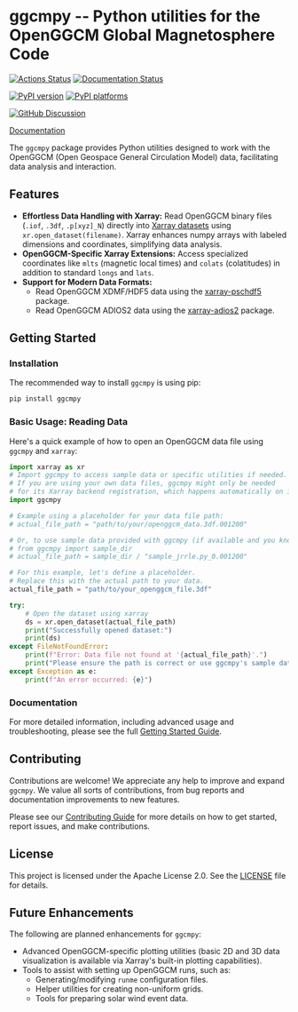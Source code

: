 # ggcmpy -- Python utilities for the OpenGGCM Global Magnetosphere Code

[![Actions Status][actions-badge]][actions-link]
[![Documentation Status][rtd-badge]][rtd-link]

[![PyPI version][pypi-version]][pypi-link]
[![PyPI platforms][pypi-platforms]][pypi-link]

<!-- [![Conda-Forge][conda-badge]][conda-link] -->

[![GitHub Discussion][github-discussions-badge]][github-discussions-link]

<!-- prettier-ignore-start -->
[actions-badge]:            https://github.com/unh-hpc/ggcmpy/workflows/CI/badge.svg
[actions-link]:             https://github.com/unh-hpc/ggcmpy/actions
[conda-badge]:              https://img.shields.io/conda/vn/conda-forge/ggcmpy
[conda-link]:               https://github.com/conda-forge/ggcmpy-feedstock
[github-discussions-badge]: https://img.shields.io/static/v1?label=Discussions&message=Ask&color=blue&logo=github
[github-discussions-link]:  https://github.com/unh-hpc/ggcmpy/discussions
[pypi-link]:                https://pypi.org/project/ggcmpy/
[pypi-platforms]:           https://img.shields.io/pypi/pyversions/ggcmpy
[pypi-version]:             https://img.shields.io/pypi/v/ggcmpy
[rtd-badge]:                https://readthedocs.org/projects/ggcmpy/badge/?version=latest
[rtd-link]:                 https://ggcmpy.readthedocs.io/en/latest/?badge=latest

<!-- prettier-ignore-end -->

[Documentation](https://ggcmpy.readthedocs.io/)

<!-- SPHINX-START -->

The `ggcmpy` package provides Python utilities designed to work with the
OpenGGCM (Open Geospace General Circulation Model) data, facilitating data
analysis and interaction.

## Features

- **Effortless Data Handling with Xarray:** Read OpenGGCM binary files (`.iof`, `.3df`, `.p[xyz]_N`) directly into [Xarray datasets](https://xarray.dev) using `xr.open_dataset(filename)`. Xarray enhances numpy arrays with labeled dimensions and coordinates, simplifying data analysis.
- **OpenGGCM-Specific Xarray Extensions:** Access specialized coordinates like `mlts` (magnetic local times) and `colats` (colatitudes) in addition to standard `longs` and `lats`.
- **Support for Modern Data Formats:**
    - Read OpenGGCM XDMF/HDF5 data using the [xarray-pschdf5](https://github.com/psc-code/xarray-pschdf5) package.
    - Read OpenGGCM ADIOS2 data using the [xarray-adios2](https://github.com/unh-hpc/xarray-adios2) package.

## Getting Started

### Installation

The recommended way to install `ggcmpy` is using pip:

```bash
pip install ggcmpy
```

### Basic Usage: Reading Data

Here's a quick example of how to open an OpenGGCM data file using `ggcmpy` and `xarray`:

```python
import xarray as xr
# Import ggcmpy to access sample data or specific utilities if needed.
# If you are using your own data files, ggcmpy might only be needed
# for its Xarray backend registration, which happens automatically on import.
import ggcmpy 

# Example using a placeholder for your data file path:
# actual_file_path = "path/to/your/openggcm_data.3df.001200"

# Or, to use sample data provided with ggcmpy (if available and you know the path):
# from ggcmpy import sample_dir
# actual_file_path = sample_dir / "sample_jrrle.py_0.001200"

# For this example, let's define a placeholder. 
# Replace this with the actual path to your data.
actual_file_path = "path/to/your_openggcm_file.3df" 

try:
    # Open the dataset using xarray
    ds = xr.open_dataset(actual_file_path)
    print("Successfully opened dataset:")
    print(ds)
except FileNotFoundError:
    print(f"Error: Data file not found at '{actual_file_path}'.")
    print("Please ensure the path is correct or use ggcmpy's sample data if available.")
except Exception as e:
    print(f"An error occurred: {e}")

```

### Documentation

For more detailed information, including advanced usage and troubleshooting, please see the full [Getting Started Guide](./docs/getting-started-guide/index.md).

## Contributing

Contributions are welcome! We appreciate any help to improve and expand `ggcmpy`. We value all sorts of contributions, from bug reports and documentation improvements to new features.

Please see our [Contributing Guide](./.github/CONTRIBUTING.md) for more details on how to get started, report issues, and make contributions.

## License

This project is licensed under the Apache License 2.0. See the [LICENSE](./LICENSE) file for details.

## Future Enhancements

The following are planned enhancements for `ggcmpy`:

- Advanced OpenGGCM-specific plotting utilities (basic 2D and 3D data visualization is available via Xarray's built-in plotting capabilities).
- Tools to assist with setting up OpenGGCM runs, such as:
    - Generating/modifying `runme` configuration files.
    - Helper utilities for creating non-uniform grids.
    - Tools for preparing solar wind event data.
